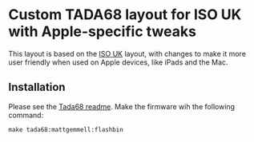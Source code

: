 # Custom TADA68 layout for ISO UK with Apple-specific tweaks

This layout is based on the [ISO UK](../iso-uk) layout, with changes to make it
more user friendly when used on Apple devices, like iPads and the Mac.


## Installation

Please see the [Tada68 readme](../../readme.md). Make the firmware wih the
following command:

```
make tada68:mattgemmell:flashbin
```
